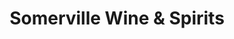 ---
title: "Somerville Wine & Spirits"
url: /somerville/somerville-wine-und-spirits/
shop: Spirituosen
---